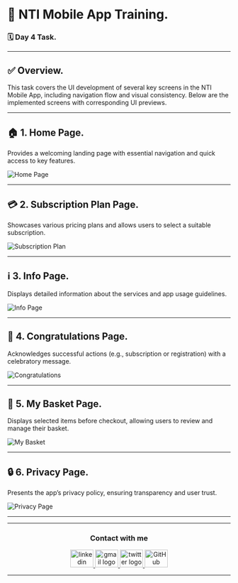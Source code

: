 # 📱 NTI Mobile App Training.
### 🗓️ Day 4 Task.

---

## ✅ Overview.

This task covers the UI development of several key screens in the NTI Mobile App, including navigation flow and visual consistency. Below are the implemented screens with corresponding UI previews.

---

## 🏠 1. Home Page.
Provides a welcoming landing page with essential navigation and quick access to key features.

![Home Page](https://github.com/user-attachments/assets/0a93376d-850b-4470-8aff-9c5b0e0aeaec)

---

## 💳 2. Subscription Plan Page.
Showcases various pricing plans and allows users to select a suitable subscription.

![Subscription Plan](https://github.com/user-attachments/assets/9263bd1f-bc57-43ae-a7fd-83400d06366a)

---

## ℹ️ 3. Info Page.
Displays detailed information about the services and app usage guidelines.

![Info Page](https://github.com/user-attachments/assets/2e427bf3-51bd-4cd7-b93b-46d842b6a9b4)

---

## 🎉 4. Congratulations Page.
Acknowledges successful actions (e.g., subscription or registration) with a celebratory message.

![Congratulations](https://github.com/user-attachments/assets/1a9aab79-7cef-4aeb-958c-586eb969861f)

---

## 🛒 5. My Basket Page.
Displays selected items before checkout, allowing users to review and manage their basket.

![My Basket](https://github.com/user-attachments/assets/0212e3de-ccef-4519-8775-58ef651b65bb)

---

## 🔒 6. Privacy Page.
Presents the app’s privacy policy, ensuring transparency and user trust.

![Privacy Page](https://github.com/user-attachments/assets/047b603b-41d3-4963-b37b-af34d7ca538e)

---

-----

<h3 align="center">
    Contact with me
</h3>

<div align="center">
  <a href="https://www.linkedin.com/in/theahmedhany/" target="_blank">
    <img src="https://skillicons.dev/icons?i=linkedin&theme=dark" width="52" height="40" alt="linkedin logo"/>
  </a>
  <a href="mailto:a7medhanyshokry@gmail.com" target="_blank">
    <img src="https://skillicons.dev/icons?i=gmail&theme=light" width="52" height="40" alt="gmail logo"/> 
  </a>
  <a href="https://x.com/theahmedhany" target="_blank">
    <img src="https://skillicons.dev/icons?i=twitter&theme=dark" width="52" height="40" alt="twitter logo"/>
  </a>
  <a href="https://github.com/theahmedhany" target="_blank">
    <img src="https://skillicons.dev/icons?i=github&theme=dark" width="52" height="40" alt="GitHub logo"/>
  </a>
</div>

-----
